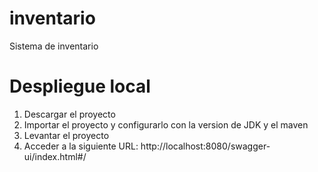 # inventario
Sistema de inventario

# Despliegue local
1. Descargar el proyecto
2. Importar el proyecto y configurarlo con la version de JDK y el maven
3. Levantar el proyecto
4. Acceder a la siguiente URL: http://localhost:8080/swagger-ui/index.html#/
